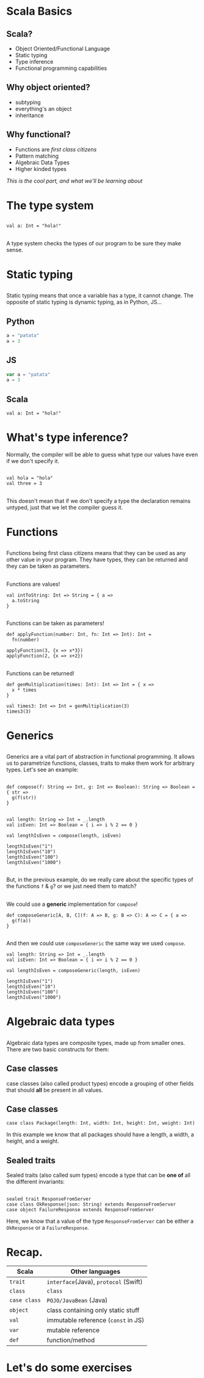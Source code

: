 # Scala Basics

## Scala?

- Object Oriented/Functional Language
- Static typing
- Type inference
- Functional programming capabilities

## Why object oriented?

- subtyping
- everything's an object
- inheritance

## Why functional?

- Functions are _first class citizens_
- Pattern matching
- Algebraic Data Types
- Higher kinded types

_This is the cool part, and what we'll be learning about_

# The type system

##

```tut:fail
val a: Int = "hola!"
```

##

A type system checks the types of our program to be sure they make
sense.

# Static typing

##

Static typing means that once a variable has a type, it cannot change.
The opposite of static typing is dynamic typing, as in Python, JS...

## Python

```python
a = "patata"
a = 3
```

## JS

```javascript
var a = "patata"
a = 3
```

## Scala

```tut:fail
val a: Int = "hola!"
```

# What's type inference?

Normally, the compiler will be able to guess what type our values have
even if we don't specify it.

##

```tut
val hola = "hola"
val three = 3
```

##

This doesn't mean that if we don't specify a type the declaration
remains untyped, just that we let the compiler guess it.

# Functions

##

Functions being first class citizens means that they can be used as
any other value in your program.  They have types, they can be
returned and they can be taken as parameters.

##

Functions are values!

```tut
val intToString: Int => String = { a =>
  a.toString
}
```

##

Functions can be taken as parameters!

```tut
def applyFunction(number: Int, fn: Int => Int): Int =
  fn(number)
  
applyFunction(3, {x => x*3})
applyFunction(2, {x => x+2})
```

##

Functions can be returned!


```tut
def genMultiplication(times: Int): Int => Int = { x =>
  x * times
}

val times3: Int => Int = genMultiplication(3)
times3(3)
```

# Generics

##

Generics are a vital part of abstraction in functional programming. It
allows us to parametrize functions, classes, traits to make them work
for arbitrary types. Let's see an example:

##

```tut
def compose(f: String => Int, g: Int => Boolean): String => Boolean = { str =>
  g(f(str))
}
```

##

```tut
val length: String => Int = _.length
val isEven: Int => Boolean = { i => i % 2 == 0 }

val lengthIsEven = compose(length, isEven)

lengthIsEven("1")
lengthIsEven("10")
lengthIsEven("100")
lengthIsEven("1000")
```

##

But, in the previous example, do we really care about the specific
types of the functions `f` & `g`? or we just need them to match?

##

We could use a **generic** implementation for `compose`!

```tut
def composeGeneric[A, B, C](f: A => B, g: B => C): A => C = { a =>
  g(f(a))
}
``` 

##

And then we could use `composeGeneric` the same way we used `compose`.

```tut
val length: String => Int = _.length
val isEven: Int => Boolean = { i => i % 2 == 0 }

val lengthIsEven = composeGeneric(length, isEven)

lengthIsEven("1")
lengthIsEven("10")
lengthIsEven("100")
lengthIsEven("1000")
```

# Algebraic data types

##

Algebraic data types are composite types, made up from smaller ones.
There are two basic constructs for them:

## Case classes

case classes (also called product types) encode a grouping of other
fields that should **all** be present in all values.

## Case classes

```tut:silent
case class Package(length: Int, width: Int, height: Int, weight: Int)
```

In this example we know that all packages should have a length, a
width, a height, and a weight.

## Sealed traits

Sealed traits (also called sum types) encode a type that can be **one
of** all the different invariants:

##

```tut:silent
sealed trait ResponseFromServer
case class OkResponse(json: String) extends ResponseFromServer
case object FailureResponse extends ResponseFromServer
```

Here, we know that a value of the type `ResponseFromServer` can be
either a `OkResponse` or a `FailureResponse`.

# Recap.


| Scala        | Other languages                       |
|--------------|---------------------------------------|
| `trait`      | `interface`(Java), `protocol` (Swift) |
| `class`      | `class`                               |
| `case class` | `POJO/JavaBean` (Java)                |
| `object`     | class containing only static stuff    |
| `val`        | immutable reference (`const` in JS)   |
| `var`        | mutable reference                     |
| `def`        | function/method                       |

# Let's do some exercises
